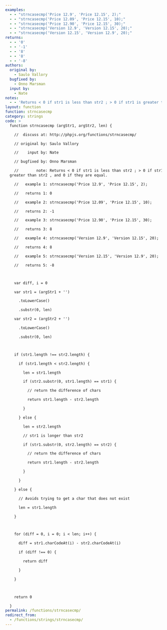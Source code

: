 ```yaml
---
examples:
  - - "strncasecmp('Price 12.9', 'Price 12.15', 2);"
  - - "strncasecmp('Price 12.09', 'Price 12.15', 10);"
  - - "strncasecmp('Price 12.90', 'Price 12.15', 30);"
  - - "strncasecmp('Version 12.9', 'Version 12.15', 20);"
  - - "strncasecmp('Version 12.15', 'Version 12.9', 20);"
returns:
  - - '0'
  - - '-1'
  - - '8'
  - - '8'
  - - '-8'
authors:
  original by:
    - Saulo Vallory
  bugfixed by:
    - Onno Marsman
  input by:
    - Nate
notes:
  - - 'Returns < 0 if str1 is less than str2 ; > 0 if str1 is greater than str2 , and 0 if they are equal.'
layout: function
function: strncasecmp
category: strings
code: >
  function strncasecmp (argStr1, argStr2, len) {

    //  discuss at: http://phpjs.org/functions/strncasecmp/

    // original by: Saulo Vallory

    //    input by: Nate

    // bugfixed by: Onno Marsman

    //        note: Returns < 0 if str1 is less than str2 ; > 0 if str1 is
  greater than str2 , and 0 if they are equal.

    //   example 1: strncasecmp('Price 12.9', 'Price 12.15', 2);

    //   returns 1: 0

    //   example 2: strncasecmp('Price 12.09', 'Price 12.15', 10);

    //   returns 2: -1

    //   example 3: strncasecmp('Price 12.90', 'Price 12.15', 30);

    //   returns 3: 8

    //   example 4: strncasecmp('Version 12.9', 'Version 12.15', 20);

    //   returns 4: 8

    //   example 5: strncasecmp('Version 12.15', 'Version 12.9', 20);

    //   returns 5: -8



    var diff, i = 0

    var str1 = (argStr1 + '')

      .toLowerCase()

      .substr(0, len)

    var str2 = (argStr2 + '')

      .toLowerCase()

      .substr(0, len)



    if (str1.length !== str2.length) {

      if (str1.length < str2.length) {

        len = str1.length

        if (str2.substr(0, str1.length) == str1) {

          // return the difference of chars

          return str1.length - str2.length

        }

      } else {

        len = str2.length

        // str1 is longer than str2

        if (str1.substr(0, str2.length) == str2) {

          // return the difference of chars

          return str1.length - str2.length

        }

      }

    } else {

      // Avoids trying to get a char that does not exist

      len = str1.length

    }



    for (diff = 0, i = 0; i < len; i++) {

      diff = str1.charCodeAt(i) - str2.charCodeAt(i)

      if (diff !== 0) {

        return diff

      }

    }



    return 0

  }
permalink: /functions/strncasecmp/
redirect_from:
  - /functions/strings/strncasecmp/
---
```


<!-- WARNING! This file is auto generated by `npm run web:inject`, do not edit by hand -->
